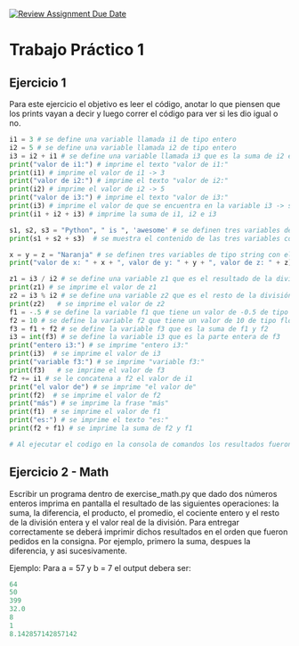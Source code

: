 [![Review Assignment Due Date](https://classroom.github.com/assets/deadline-readme-button-22041afd0340ce965d47ae6ef1cefeee28c7c493a6346c4f15d667ab976d596c.svg)](https://classroom.github.com/a/nYqVF7Kz)
# Trabajo Práctico 1

## Ejercicio 1

Para este ejercicio el objetivo es leer el código, anotar lo que piensen que los prints vayan a decir y luego correr el código para ver si les dio igual o no.

```python
i1 = 3 # se define una variable llamada i1 de tipo entero
i2 = 5 # se define una variable llamada i2 de tipo entero
i3 = i2 + i1 # se define una variable llamada i3 que es la suma de i2 e i1
print("valor de i1:") # imprime el texto "valor de i1:"
print(i1) # imprime el valor de i1 -> 3
print("valor de i2:") # imprime el texto "valor de i2:"
print(i2) # imprime el valor de i2 -> 5
print("valor de i3:") # imprime el texto "valor de i3:"
print(i3) # imprime el valor de que se encuentra en la variable i3 -> suma de i2 e i1
print(i1 + i2 + i3) # imprime la suma de i1, i2 e i3

s1, s2, s3 = "Python", " is ", 'awesome' # se definen tres variables de tipo string
print(s1 + s2 + s3)  # se muestra el contenido de las tres variables concatenadas

x = y = z = "Naranja" # se definen tres variables de tipo string con el mismo valor
print("valor de x: " + x + ", valor de y: " + y + ", valor de z: " + z) # se imprime el valor de las tres variables concatenadas, con un texto que las identifica (valor de x, valor de y, valor de z)

z1 = i3 / i2 # se define una variable z1 que es el resultado de la división de i3 por i2
print(z1) # se imprime el valor de z1
z2 = i3 % i2 # se define una variable z2 que es el resto de la división de i3 por i2
print(z2)   # se imprime el valor de z2
f1 = -.5 # se define la variable f1 que tiene un valor de -0.5 de tipo float
f2 = 10 # se define la variable f2 que tiene un valor de 10 de tipo float
f3 = f1 + f2 # se define la variable f3 que es la suma de f1 y f2
i3 = int(f3) # se define la variable i3 que es la parte entera de f3
print("entero i3:") # se imprime "entero i3:"
print(i3)  # se imprime el valor de i3
print("variable f3:") # se imprime "variable f3:"
print(f3)   # se imprime el valor de f3
f2 += i1 # se le concatena a f2 el valor de i1
print("el valor de") # se imprime "el valor de"
print(f2)  # se imprime el valor de f2
print("más") # se imprime la frase "más"
print(f1)  # se imprime el valor de f1
print("es:") # se imprime el texto "es:"
print(f2 + f1) # se imprime la suma de f2 y f1

# Al ejecutar el codigo en la consola de comandos los resultados fueron iguales a los esperados

```

## Ejercicio 2 - Math

Escribir un programa dentro de exercise_math.py que dado dos números enteros imprima en pantalla el resultado de las siguientes operaciones: la suma, la diferencia, el producto, el promedio, el cociente entero y el resto de la división entera y el valor real de la división. Para entregar correctamente se deberá imprimir dichos resultados en el orden que fueron pedidos en la consigna. Por ejemplo, primero la suma, despues la diferencia, y asi sucesivamente.

Ejemplo: Para a = 57 y b = 7 el output debera ser:

```python
64
50
399
32.0
8
1
8.142857142857142
```


